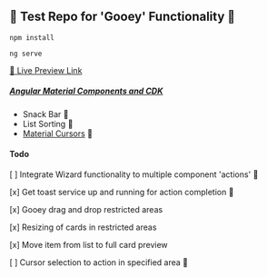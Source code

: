 ## 🐲 Test Repo for 'Gooey' Functionality 🐲

`npm install`

`ng serve`

[🥨 Live Preview Link](http://hot-waves.surge.sh/)

##### [Angular Material Components and CDK](https://material.angular.io/components/categories)

- Snack Bar 🥪
- List Sorting 🥫
- [Material Cursors](https://material.io/resources/icons/?style=baseline) 📠

#### Todo

[ ] Integrate Wizard functionality to multiple component 'actions' 🧙‍

[x] Get toast service up and running for action completion 🍞

[x] Gooey drag and drop restricted areas

[x] Resizing of cards in restricted areas

[x] Move item from list to full card preview

[ ] Cursor selection to action in specified area 🛀
